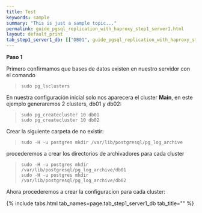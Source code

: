 ```yaml
---
title: Test
keywords: sample
summary: "This is just a sample topic..."
permalink: guide_pgsql_replication_with_haproxy_step1_server1.html
layout: default_print
tab_step1_server1_db: [["DB01", guide_pgsql_replication_with_haproxy_step1_server1_db01 ], ["DB02", guide_pgsql_replication_with_haproxy_step1_server1_db02]]
---
```


**Paso 1**

Primero confirmamos que bases de datos existen en nuestro servidor con el comando

>`sudo pg_lsclusters`

En nuestra configuración inicial solo nos aparecera el cluster __Main__, en este ejemplo generaremos 2 clusters, db01 y db02:

>`sudo pg_createcluster 10 db01`
<br>`sudo pg_createcluster 10 db02`

Crear la siguiente carpeta de no existir:

>`sudo -H -u postgres mkdir /var/lib/postgresql/pg_log_archive`

procederemos a crear los directorios de archivadores para cada cluster

>`sudo -H -u postgres mkdir /var/lib/postgresql/pg_log_archive/db01` 
<br>`sudo -H -u postgres mkdir /var/lib/postgresql/pg_log_archive/db02`

Ahora procederemos a crear la configuracion para cada cluster:

{% include tabs.html tab_names=page.tab_step1_server1_db tab_title="" %}
